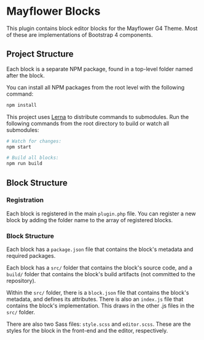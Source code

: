 # Mayflower Blocks

This plugin contains block editor blocks for the Mayflower G4 Theme. 
Most of these are implementations of Bootstrap 4 components.

## Project Structure
Each block is a separate NPM package, found in a top-level folder named after the block.

You can install all NPM packages from the root level with the following command:

```bash
npm install
```

This project uses [Lerna](https://lerna.js.org/) to distribute commands to submodules. Run the following commands from the root directory to build or watch all submodules:

```bash
# Watch for changes:
npm start

# Build all blocks:
npm run build
```

## Block Structure

### Registration
Each block is registered in the main `plugin.php` file. You can register a new block by adding the folder name to the array of registered blocks.

### Block Structure
Each block has a `package.json` file that contains the block's metadata and required packages.

Each block has a `src/` folder that contains the block's source code, and a `build/` folder that contains the block's build artifacts (not committed to the repository).

Within the `src/` folder, there is a `block.json` file that contains the block's metadata, and defines its attributes. There is also an `index.js` file that contains the block's implementation. This draws in the other .js files in the `src/` folder.

There are also two Sass files: `style.scss` and `editor.scss`. These are the styles for the block in the front-end and the editor, respectively.





